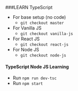 ###LEARN TypeScript
- For base setup (no code)
  - `git checkout master`
- For Vanilla JS
  - `git checkout vanilla-js`
- For React JS
  - `git checkout react-js`
- For Node JS
  - `git checkout node-js`


#### TypeScript Node JS Learning
- Run `npm run dev-tsc` 
- Run `npm start`
